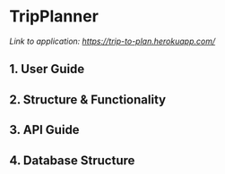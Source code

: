 # TripPlanner

*Link to application: https://trip-to-plan.herokuapp.com/*

## 1. User Guide

## 2. Structure & Functionality

## 3. API Guide

## 4. Database Structure 